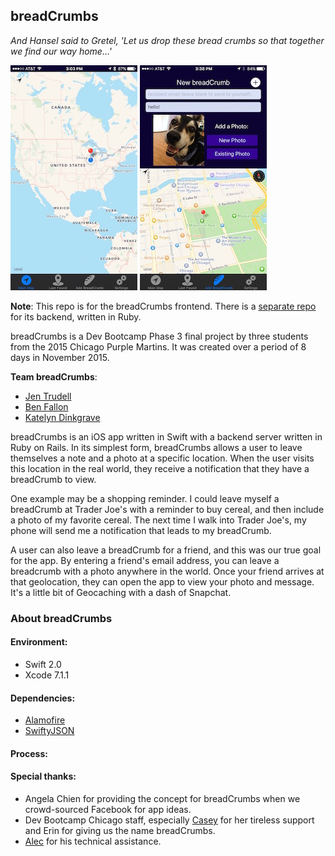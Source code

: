 ## breadCrumbs
*And Hansel said to Gretel, 'Let us drop these bread crumbs so that together we find our way home…'*

![Main map](/breadCrumbs-photos/IMG_2378.JPG)
![New crumb](/breadCrumbs-photos/IMG_2383.JPG)

**Note**: This repo is for the breadCrumbs frontend. There is a [separate repo](https://github.com/dinkengraven/breadcrumbs-db) for its backend, written in Ruby.

breadCrumbs is a Dev Bootcamp Phase 3 final project by three students from the 2015 Chicago Purple Martins. It was created over a period of 8 days in November 2015.

**Team breadCrumbs**:
* [Jen Trudell](https://github.com/jtrudell)
* [Ben Fallon](https://github.com/Salt7900)
* [Katelyn Dinkgrave](https://github.com/dinkengraven)

breadCrumbs is an iOS app written in Swift with a backend server written in Ruby on Rails. In its simplest form, breadCrumbs allows a user to leave themselves a note and a photo at a specific location. When the user visits this location in the real world, they receive a notification that they have a breadCrumb to view.

One example may be a shopping reminder. I could leave myself a breadCrumb at Trader Joe's with a reminder to buy cereal, and then include a photo of my favorite cereal. The next time I walk into Trader Joe's, my phone will send me a notification that leads to my breadCrumb.

A user can also leave a breadCrumb for a friend, and this was our true goal for the app. By entering a friend's email address, you can leave a breadcrumb with a photo anywhere in the world. Once your friend arrives at that geolocation, they can open the app to view your photo and message. It's a little bit of Geocaching with a dash of Snapchat.

### About breadCrumbs
#### Environment:
  - Swift 2.0
  - Xcode 7.1.1

#### Dependencies:
  - [Alamofire](https://github.com/Alamofire/Alamofire)
  - [SwiftyJSON](https://github.com/SwiftyJSON/SwiftyJSON)

#### Process:


#### Special thanks:
  - Angela Chien for providing the concept for breadCrumbs when we crowd-sourced Facebook for app ideas.
  - Dev Bootcamp Chicago staff, especially [Casey](https://github.com/case-eee) for her tireless support and Erin for giving us the name breadCrumbs.
  - [Alec](https://github.com/xionon) for his technical assistance.
